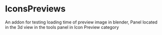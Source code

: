 # IconsPreviews

An addon for testing loading time of preview image in blender,
Panel located in the 3d view in the tools panel in Icon Preview category

